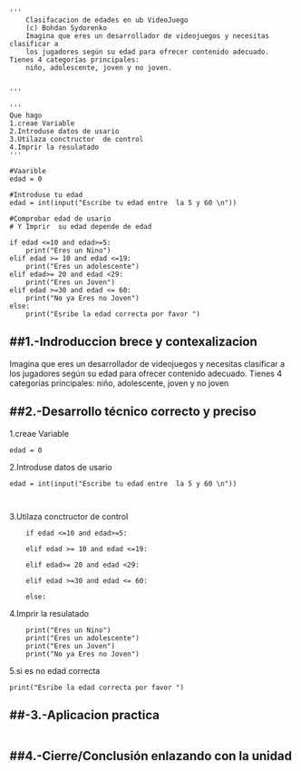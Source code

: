 ```
'''
    Clasifacacion de edades en ub VideoJuego
    (c) Bohdan Sydorenko
    Imagina que eres un desarrollador de videojuegos y necesitas clasificar a 
    los jugadores según su edad para ofrecer contenido adecuado. Tienes 4 categorías principales: 
    niño, adolescente, joven y no joven.


'''

'''
Que hago
1.creae Variable 
2.Introduse datos de usario
3.Utilaza conctructor  de control 
4.Imprir la resulatado
'''

#Vaarible 
edad = 0

#Introduse tu edad 
edad = int(input("Escribe tu edad entre  la 5 y 60 \n"))

#Comprobar edad de usario 
# Y Imprir  su edad depende de edad 

if edad <=10 and edad>=5:
    print("Eres un Nino")
elif edad >= 10 and edad <=19:
    print("Eres un adolescente")
elif edad>= 20 and edad <29:
    print("Eres un Joven")
elif edad >=30 and edad <= 60:
    print("No ya Eres no Joven")
else:
    print("Esribe la edad correcta por favor ")
```
##1.-Indroduccion brece y contexalizacion
---
 Imagina que eres un desarrollador de videojuegos y necesitas clasificar a 
    los jugadores según su edad para ofrecer contenido adecuado. Tienes 4 categorías principales: 
    niño, adolescente, joven y no joven



##2.-Desarrollo técnico correcto y preciso
---
1.creae Variable 

```
edad = 0

```

2.Introduse datos de usario
```
edad = int(input("Escribe tu edad entre  la 5 y 60 \n"))

       
```
3.Utilaza conctructor  de control 
```
    if edad <=10 and edad>=5:

    elif edad >= 10 and edad <=19:

    elif edad>= 20 and edad <29:

    elif edad >=30 and edad <= 60:

    else:
```
4.Imprir la resulatado
```
    print("Eres un Nino")
    print("Eres un adolescente")
    print("Eres un Joven")
    print("No ya Eres no Joven")
```
5.si es no edad correcta 
```
print("Esribe la edad correcta por favor ")

```
##-3.-Aplicacion practica
---
```

```

##4.-Cierre/Conclusión enlazando con la unidad
---









